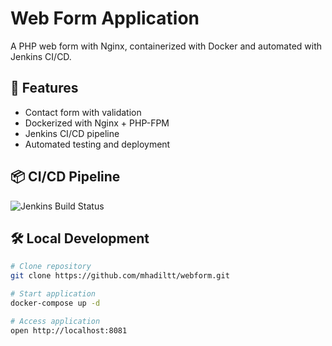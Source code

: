 # Web Form Application

A PHP web form with Nginx, containerized with Docker and automated with Jenkins CI/CD.

## 🚀 Features

- Contact form with validation
- Dockerized with Nginx + PHP-FPM
- Jenkins CI/CD pipeline
- Automated testing and deployment

## 📦 CI/CD Pipeline

![Jenkins Build Status](http://localhost:8080/job/webform-pipeline/badge/icon)

## 🛠️ Local Development

```bash
# Clone repository
git clone https://github.com/mhadiltt/webform.git

# Start application
docker-compose up -d

# Access application
open http://localhost:8081
